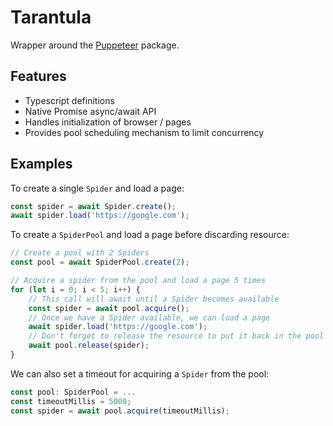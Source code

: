 # Tarantula
Wrapper around the [Puppeteer](https://github.com/GoogleChrome/puppeteer) package.

## Features
- Typescript definitions
- Native Promise async/await API
- Handles initialization of browser / pages
- Provides pool scheduling mechanism to limit concurrency

## Examples
To create a single `Spider` and load a page:
```ts
const spider = await Spider.create();
await spider.load('https://google.com');
```

To create a `SpiderPool` and load a page before discarding resource:
```ts
// Create a pool with 2 Spiders
const pool = await SpiderPool.create(2);

// Acquire a spider from the pool and load a page 5 times
for (let i = 0; i < 5; i++) {
    // This call will await until a Spider becomes available
    const spider = await pool.acquire();
    // Once we have a Spider available, we can load a page
    await spider.load('https://google.com');
    // Don't forget to release the resource to put it back in the pool
    await pool.release(spider);
}
```

We can also set a timeout for acquiring a `Spider` from the pool:
```ts
const pool: SpiderPool = ...
const timeoutMillis = 5000;
const spider = await pool.acquire(timeoutMillis);
```